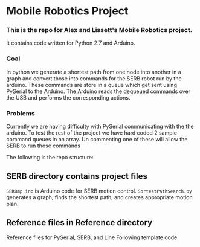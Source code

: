 # Mobile Robotics Project

### This is the repo for Alex and Lissett's Mobile Robotics project.
It contains code written for Python 2.7 and Arduino. 

### Goal
In python we generate a shortest path from one node into another in a graph and convert those into commands for the SERB robot run by the arduino. These commands are store in a queue which get sent using PySerial to the Arduino.
The Arduino reads the dequeued commands over the USB and performs the corresponding actions.

### Problems
Currently we are having difficulty with PySerial communicating with the the arduino. 
To test the rest of the project we have hard coded 2 sample command queues in an array. Un commenting one of these will allow the SERB to run those commands 

The following is the repo structure:
## SERB directory contains project files
  `SERBmp.ino` is Arduino code for SERB motion control. 
  `SortestPathSearch.py` generates a graph, finds the shortest path, and creates appropriate motion plan.

## Reference files in Reference directory
  Reference files for PySerial, SERB, and Line Following template code.
